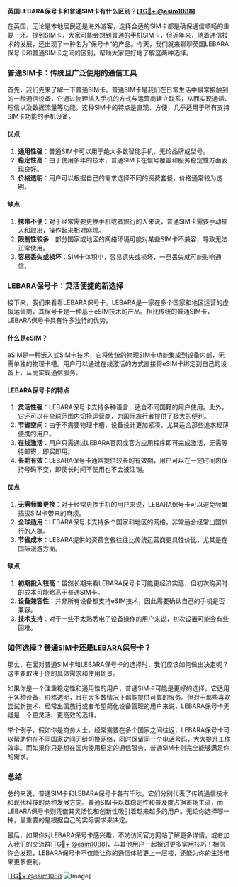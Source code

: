 **英国LEBARA保号卡和普通SIM卡有什么区别？[[TG💪+ @esim1088](https://t.me/s/esim1088)]**

在英国，无论是本地居民还是海外游客，选择合适的SIM卡都是确保通信顺畅的重要一环。提到SIM卡，大家可能会想到普通的手机SIM卡，但近年来，随着通信技术的发展，还出现了一种名为“保号卡”的产品。今天，我们就来聊聊英国LEBARA保号卡和普通SIM卡之间的区别，帮助大家更好地了解这两种选择。

### **普通SIM卡：传统且广泛使用的通信工具**

首先，我们先来了解一下普通SIM卡。普通SIM卡是我们在日常生活中最常接触到的一种通信设备，它通过物理插入手机的方式与运营商建立联系，从而实现通话、短信以及数据流量等功能。这种SIM卡的特点是直观、方便，几乎适用于所有支持SIM卡功能的手机设备。

#### **优点**
1. **通用性强**：普通SIM卡可以用于绝大多数智能手机，无论品牌或型号。
2. **稳定性高**：由于使用多年的技术，普通SIM卡在信号覆盖和服务稳定性方面表现良好。
3. **价格透明**：用户可以根据自己的需求选择不同的资费套餐，价格通常较为透明。

#### **缺点**
1. **携带不便**：对于经常需要更换手机或者旅行的人来说，普通SIM卡需要手动插入和取出，操作起来相对麻烦。
2. **限制性较多**：部分国家或地区的网络环境可能对某些SIM卡不兼容，导致无法正常使用。
3. **容易丢失或损坏**：SIM卡体积小，容易遗失或损坏，一旦丢失就可能影响通信。

### **LEBARA保号卡：灵活便捷的新选择**

接下来，我们来看看LEBARA保号卡。LEBARA是一家在多个国家和地区运营的虚拟运营商，其保号卡是一种基于eSIM技术的产品。相比传统的普通SIM卡，LEBARA保号卡具有许多独特的优势。

#### **什么是eSIM？**
eSIM是一种嵌入式SIM卡技术，它将传统的物理SIM卡功能集成到设备内部，无需单独的物理卡槽。用户可以通过在线激活的方式直接将eSIM卡绑定到自己的设备上，从而实现通信服务。

#### **LEBARA保号卡的特点**
1. **灵活性强**：LEBARA保号卡支持多种语言，适合不同国籍的用户使用。此外，它还可以在全球范围内切换运营商，为国际旅行者提供了极大的便利。
2. **节省空间**：由于不需要物理卡槽，设备设计更加紧凑，尤其适合那些追求轻薄便携的用户。
3. **在线激活**：用户只需通过LEBARA官网或官方应用程序即可完成激活，无需等待邮寄，即买即用。
4. **长期有效**：LEBARA保号卡通常提供较长的有效期，用户可以在一定时间内保持号码不变，即使长时间不使用也不会被注销。

#### **优点**
1. **无需频繁更换**：对于经常更换手机的用户来说，LEBARA保号卡可以避免频繁插拔SIM卡带来的麻烦。
2. **全球适用**：LEBARA保号卡支持多个国家和地区的网络，非常适合经常出国旅行的人群。
3. **节省成本**：LEBARA提供的资费套餐往往比传统运营商更具性价比，尤其是在国际漫游方面。

#### **缺点**
1. **初期投入较高**：虽然长期来看LEBARA保号卡可能更经济实惠，但初次购买时的成本可能略高于普通SIM卡。
2. **设备兼容性**：并非所有设备都支持eSIM技术，因此需要确认自己的手机是否兼容。
3. **技术支持**：对于一些不太熟悉电子设备操作的用户来说，初次设置可能会有些困难。

### **如何选择？普通SIM卡还是LEBARA保号卡？**

那么，在面对普通SIM卡和LEBARA保号卡的选择时，我们应该如何做出决定呢？这主要取决于你的具体需求和使用场景。

如果你是一个注重稳定性和通用性的用户，普通SIM卡可能是更好的选择。它适用于各种设备，价格透明，且在大多数情况下都能提供可靠的服务。但对于那些喜欢尝试新技术、经常出国旅行或者希望简化设备管理的用户来说，LEBARA保号卡无疑是一个更灵活、更高效的选择。

举个例子，假如你是商务人士，经常需要在多个国家之间往返，LEBARA保号卡可以帮助你在不同国家之间无缝切换网络，同时保留同一个电话号码，大大提升工作效率。而如果你只是想在国内使用稳定的通信服务，普通SIM卡则完全能够满足你的需求。

### **总结**

总的来说，普通SIM卡和LEBARA保号卡各有千秋，它们分别代表了传统通信技术和现代科技的两种发展方向。普通SIM卡以其稳定性和普及度占据市场主流，而LEBARA保号卡则凭借其灵活性和创新性吸引着越来越多的用户。无论你选择哪一种，最重要的是根据自己的实际需求来决定。

最后，如果你对LEBARA保号卡感兴趣，不妨访问官方网站了解更多详情，或者加入我们的交流群[[TG💪+ @esim1088](https://t.me/s/esim1088)]，与其他用户一起探讨更多实用技巧！相信你会发现，LEBARA保号卡不仅能让你的通信体验更上一层楼，还能为你的生活带来更多便利。

[[TG💪+ @esim1088](https://t.me/s/esim1088) ![Image](https://i.postimg.cc/4NQfJmqS/Snipaste-2025-05-13-00-14-12.png)]